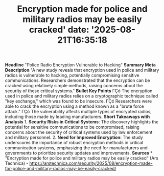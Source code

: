 ﻿---
title: "Encryption made for police and military radios may be easily cracked'
date: '2025-08-21T16:35:18"
category: "Markets"
summary: ""
slug: "encryption made for police and military radios may be easily"
source_urls:
  - "https://arstechnica.com/security/2025/08/encryption-made-for-police-and-military-radios-may-be-easily-cracked/"
seo:
  title: "Encryption made for police and military radios may be easily cracked | Hash n Hedge'
  description: '"
  keywords: ["news", "markets", "brief"]
---
**Headline** "Police Radio Encryption Vulnerable to Hacking"  **Summary Meta Description** "A new study reveals that encryption used in police and military radios is vulnerable to hacking, potentially compromising sensitive communications. Researchers demonstrated that the encryption can be cracked using relatively simple methods, raising concerns about the security of these critical systems."  **Bullet Key Points**  ΓÇó The encryption used in police and military radios relies on a cryptographic technique called "key exchange," which was found to be insecure. ΓÇó Researchers were able to crack the encryption using a method known as a "brute force attack." ΓÇó The vulnerability affects multiple types of encrypted radios, including those made by leading manufacturers.  **Short Takeaways with Analysis**  1. **Security Risks in Critical Systems**: The discovery highlights the potential for sensitive communications to be compromised, raising concerns about the security of critical systems used by law enforcement and military personnel. 2. **Need for Improved Encryption**: The study underscores the importance of robust encryption methods in critical communication systems, emphasizing the need for manufacturers and governments to prioritize security updates and improvements.  **Sources**  * "Encryption made for police and military radios may be easily cracked" (Ars Technica) - https://arstechnica.com/security/2025/08/encryption-made-for-police-and-military-radios-may-be-easily-cracked/ 
